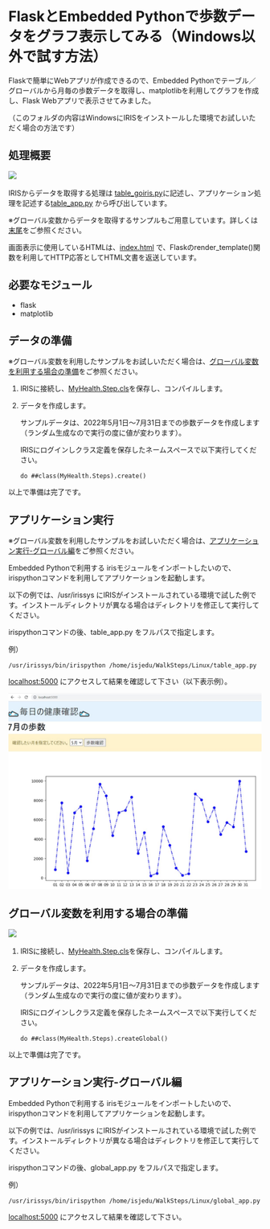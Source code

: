 # FlaskとEmbedded Pythonで歩数データをグラフ表示してみる（Windows以外で試す方法）

Flaskで簡単にWebアプリが作成できるので、Embedded Pythonでテーブル／グローバルから月毎の歩数データを取得し、matplotlibを利用してグラフを作成し、Flask Webアプリで表示させてみました。

（このフォルダの内容はWindowsにIRISをインストールした環境でお試しいただく場合の方法です）

## 処理概要

![](../howtorenderhtml-tbl.bmp)


IRISからデータを取得する処理は [table_goiris.py](./table_goiris.py)に記述し、アプリケーション処理を記述する[table_app.py](./table_app.py) から呼び出しています。

※グローバル変数からデータを取得するサンプルもご用意しています。詳しくは[末尾](#グローバル変数を利用する場合の準備)をご参照ください。


画面表示に使用しているHTMLは、[index.html](./templates/index.html) で、Flaskのrender_template()関数を利用してHTTP応答としてHTML文書を返送しています。


## 必要なモジュール

- flask
- matplotlib

## データの準備

※グローバル変数を利用したサンプルをお試しいただく場合は、[グローバル変数を利用する場合の準備](#グローバル変数を利用する場合の準備)をご参照ください。

1. IRISに接続し、[MyHealth.Step.cls](../MyHealth/Steps.cls)を保存し、コンパイルします。

2. データを作成します。

    サンプルデータは、2022年5月1日～7月31日までの歩数データを作成します（ランダム生成なので実行の度に値が変わります）。

    IRISにログインしクラス定義を保存したネームスペースで以下実行してください。

    ```
    do ##class(MyHealth.Steps).create()
    ```


以上で準備は完了です。

## アプリケーション実行

※グローバル変数を利用したサンプルをお試しいただく場合は、[アプリケーション実行-グローバル編](#アプリケーション実行-グローバル編)をご参照ください。

Embedded Pythonで利用する irisモジュールをインポートしたいので、irispythonコマンドを利用してアプリケーションを起動します。

以下の例では、/usr/irissys にIRISがインストールされている環境で試した例です。インストールディレクトリが異なる場合はディレクトリを修正して実行してください。

irispythonコマンドの後、table_app.py をフルパスで指定します。

例）
```
/usr/irissys/bin/irispython /home/isjedu/WalkSteps/Linux/table_app.py
```

[localhost:5000](http://localhost:5000) にアクセスして結果を確認して下さい（以下表示例）。

![](../example-html.jpg)


## グローバル変数を利用する場合の準備

![](../howtorenderhtml-glo.bmp)

1. IRISに接続し、[MyHealth.Step.cls](../MyHealth/Steps.cls)を保存し、コンパイルします。

2. データを作成します。

    サンプルデータは、2022年5月1日～7月31日までの歩数データを作成します（ランダム生成なので実行の度に値が変わります）。

    IRISにログインしクラス定義を保存したネームスペースで以下実行してください。

    ```
    do ##class(MyHealth.Steps).createGlobal()
    ```

以上で準備は完了です。

## アプリケーション実行-グローバル編

Embedded Pythonで利用する irisモジュールをインポートしたいので、irispythonコマンドを利用してアプリケーションを起動します。

以下の例では、/usr/irissys にIRISがインストールされている環境で試した例です。インストールディレクトリが異なる場合はディレクトリを修正して実行してください。

irispythonコマンドの後、global_app.py をフルパスで指定します。

例）
```
/usr/irissys/bin/irispython /home/isjedu/WalkSteps/Linux/global_app.py
```

[localhost:5000](http://localhost:5000) にアクセスして結果を確認して下さい。

